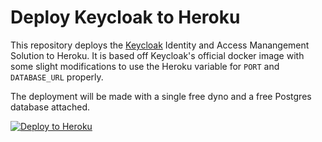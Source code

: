# Deploy Keycloak to Heroku

This repository deploys the [Keycloak](https://www.keycloak.org) Identity and Access Manangement Solution 
to Heroku.  It is based off Keycloak's official docker image with some slight modifications to use the
Heroku variable for `PORT` and `DATABASE_URL` properly.

The deployment will be made with a single free dyno and a free Postgres database attached.

[![Deploy to Heroku](https://www.herokucdn.com/deploy/button.svg)](https://heroku.com/deploy?template=https://github.com/Aashuvyas/keycloack-heroku)

